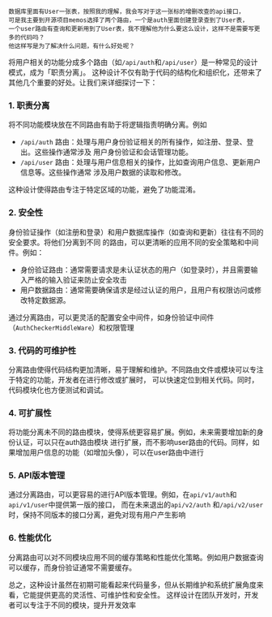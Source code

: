 ```
数据库里面有User一张表，按照我的理解，我会写对于这一张标的增删改查的api接口，
可是我主要到开源项目memos选择了两个路由，一个是auth里面创建登录查到了User表，
一个user路由有查询和更新用到了User表，我不理解他为什么要这么设计，这样不是需要写更多的代码吗？
他这样写是为了解决什么问题，有什么好处呢？
```
将用户相关的功能分成多个路由（如`/api/auth`和`/api/user`）是一种常见的设计模式，成为「职责分离」。
这种设计不仅有助于代码的结构化和组织化，还带来了其他几个重要的好处。让我们来详细探讨一下：

### 1. 职责分离 
将不同功能模块放在不同路由有助于将逻辑指责明确分离。例如
* `/api/auth` 路由：处理与用户身份验证相关的所有操作，如注册、登录、登出。这些操作通常涉及
用户身份验证和会话管理功能。
* `/api/user` 路由：处理与用户信息相关的操作，比如查询用户信息、更新用户信息等。这些操作通常
涉及用户数据的读取和修改。

这种设计使得路由专注于特定区域的功能，避免了功能混淆。

### 2. 安全性
身份验证操作（如注册和登录）和用户数据库操作（如查询和更新）往往有不同的安全要求。将他们分离到不同
的路由，可以更清晰的应用不同的安全策略和中间件。例如：

* 身份验证路由：通常需要请求是未认证状态的用户（如登录时），并且需要输入严格的输入验证来防止安全攻击
* 用户数据路由：通常需要确保请求是经过认证的用户，且用户有权限访问或修改特定数据源。

通过分离路由，可以更灵活的配置安全中间件，如身份验证中间件（`AuthCheckerMiddleWare`）和权限管理

### 3. 代码的可维护性
分离路由使得代码结构更加清晰，易于理解和维护。不同路由文件或模块可以专注于特定的功能，开发者在进行修改或扩展时，
可以快速定位到相关代码。同时，代码模块化也方便测试和调试。

### 4. 可扩展性
将功能分离未不同的路由模块，使得系统更容易扩展。例如，未来需要增加新的身份认证，可以只在auth路由模块
进行扩展，而不影响user路由的代码。同样，如果增加用户信息的功能（如增加头像），可以在user路由中进行

### 5. API版本管理
通过分离路由，可以更容易的进行API版本管理。例如，在`api/v1/auth`和`api/v1/user`中提供第一版的接口，
而在未来退出的`api/v2/auth` 和`/api/v2/user`时，保持不同版本的接口分离，避免对现有用户产生影响

### 6. 性能优化
分离路由可以对不同模块应用不同的缓存策略和性能优化策略。例如用户数据查询可以缓存，而身份验证通常不需要缓存。

总之，这种设计虽然在初期可能看起来代码量多，但从长期维护和系统扩展角度来看，它能提供更高的灵活性、可维护性和安全性。
这样设计在团队开发时，开发者可以专注于不同的模块，提升开发效率
